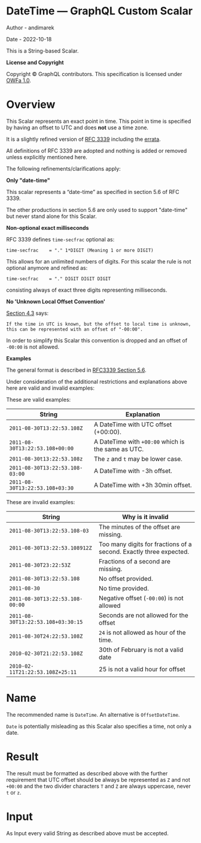 <!-- cspell:ignore andimarek secfrac -->

# DateTime — GraphQL Custom Scalar

Author - andimarek

Date - 2022-10-18

This is a String-based Scalar.

**License and Copyright**

Copyright © GraphQL contributors. This specification is licensed under
[OWFa 1.0](https://www.openwebfoundation.org/the-agreements/the-owf-1-0-agreements-granted-claims/owfa-1-0).

# Overview

This Scalar represents an exact point in time. This point in time is specified
by having an offset to UTC and does **not** use a time zone.

It is a slightly refined version of
[RFC 3339](https://tools.ietf.org/html/rfc3339) including the
[errata](https://www.rfc-editor.org/errata/rfc3339).

All definitions of RFC 3339 are adopted and nothing is added or removed unless
explicitly mentioned here.

The following refinements/clarifications apply:

**Only "date-time"**

This scalar represents a “date-time” as specified in section 5.6 of RFC 3339.

The other productions in section 5.6 are only used to support "date-time" but
never stand alone for this Scalar.

**Non-optional exact milliseconds**

RFC 3339 defines `time-secfrac` optional as:

```
time-secfrac    = "." 1*DIGIT (Meaning 1 or more DIGIT)
```

This allows for an unlimited numbers of digits. For this scalar the rule is not
optional anymore and refined as:

```
time-secfrac    = "." DIGIT DIGIT DIGIT
```

consisting always of exact three digits representing milliseconds.

**No 'Unknown Local Offset Convention'**

[Section 4.3](https://tools.ietf.org/html/rfc3339#section-4.3) says:

```
If the time in UTC is known, but the offset to local time is unknown,
this can be represented with an offset of "-00:00".
```

In order to simplify this Scalar this convention is dropped and an offset of
`-00:00` is not allowed.

**Examples**

The general format is described in
[RFC3339 Section 5.6](https://www.rfc-editor.org/rfc/rfc3339#section-5.6).

Under consideration of the additional restrictions and explanations above here
are valid and invalid examples:

These are valid examples:

| String                          | Explanation                                        |
| ------------------------------- | -------------------------------------------------- |
| `2011-08-30T13:22:53.108Z`      | A DateTime with UTC offset (+00:00).               |
| `2011-08-30T13:22:53.108+00:00` | A DateTime with `+00:00` which is the same as UTC. |
| `2011-08-30t13:22:53.108z`      | The `z` and `t` may be lower case.                 |
| `2011-08-30T13:22:53.108-03:00` | A DateTime with -3h offset.                        |
| `2011-08-30T13:22:53.108+03:30` | A DateTime with +3h 30min offset.                  |

These are invalid examples:

| String                             | Why is it invalid                                                  |
| ---------------------------------- | ------------------------------------------------------------------ |
| `2011-08-30T13:22:53.108-03`       | The minutes of the offset are missing.                             |
| `2011-08-30T13:22:53.108912Z`      | Too many digits for fractions of a second. Exactly three expected. |
| `2011-08-30T23:22:53Z`             | Fractions of a second are missing.                                 |
| `2011-08-30T13:22:53.108`          | No offset provided.                                                |
| `2011-08-30`                       | No time provided.                                                  |
| `2011-08-30T13:22:53.108-00:00`    | Negative offset (`-00:00`) is not allowed                          |
| `2011-08-30T13:22:53.108+03:30:15` | Seconds are not allowed for the offset                             |
| `2011-08-30T24:22:53.108Z`         | `24` is not allowed as hour of the time.                           |
| `2010-02-30T21:22:53.108Z`         | 30th of February is not a valid date                               |
| `2010-02-11T21:22:53.108Z+25:11`   | 25 is not a valid hour for offset                                  |

# Name

The recommended name is `DateTime`. An alternative is `OffsetDateTime`.

`Date` is potentially misleading as this Scalar also specifies a time, not only
a date.

# Result

The result must be formatted as described above with the further requirement
that UTC offset should be always be represented as `Z` and not `+00:00` and the
two divider characters `T` and `Z` are always uppercase, never `t` or `z`.

# Input

As Input every valid String as described above must be accepted.
